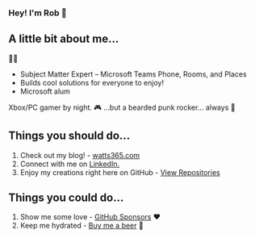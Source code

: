 ### Hey! I'm Rob 👋 

## A little bit about me...

:technologist:  
- Subject Matter Expert – Microsoft Teams Phone, Rooms, and Places
- Builds cool solutions for everyone to enjoy!
- Microsoft alum

Xbox/PC gamer by night. :video_game: ...but a bearded punk rocker... always :metal:  

## Things you should do... 

1. Check out my blog! - [watts365.com](https://watts365.com)
2. Connect with me on [LinkedIn.](https://www.linkedin.com/in/robwatts365/)
3. Enjoy my creations right here on GitHub - [View Repositories](https://github.com/robwatts365?tab=repositories)

## Things you could do... 

1. Show me some love - [GitHub Sponsors](https://github.com/sponsors/robwatts365) ❤️
2. Keep me hydrated - [Buy me a beer](https://www.buymeacoffee.com/robwatts) 🍺



<!--
**robwatts365/robwatts365** is a ✨ _special_ ✨ repository because its `README.md` (this file) appears on your GitHub profile.

Here are some ideas to get you started:

- 🔭 I’m currently working on ...
- 🌱 I’m currently learning ...
- 👯 I’m looking to collaborate on ...
- 🤔 I’m looking for help with ...
- 💬 Ask me about ...
- 📫 How to reach me: ...
- 😄 Pronouns: ...
- ⚡ Fun fact: ...
-->
